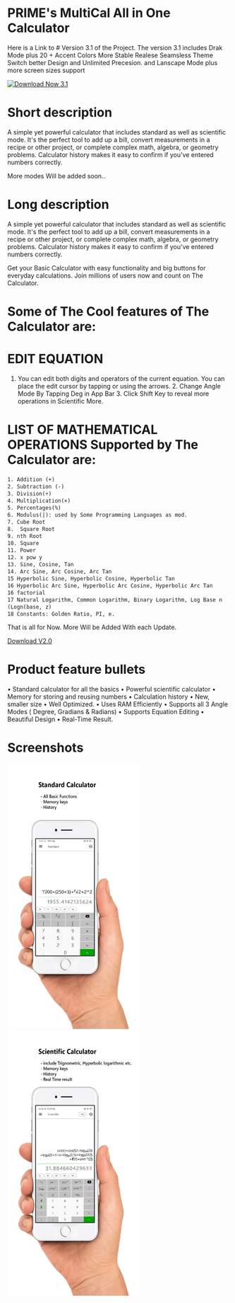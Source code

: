 
# PRIME's MultiCal All in One Calculator

Here is a Link to  # Version 3.1 of the Project.
The version 3.1 includes Drak Mode plus 20 + Accent Colors 
More Stable Realese 
Seamsless Theme Switch
better Design 
and Unlimited Precesion.
and Lanscape Mode plus more screen sizes support

<a href="https://play.google.com/store/apps/details?id=com.prime.calculator">
  <img src="https://github.com/steverichey/google-play-badge-svg/blob/master/img/en_get.svg" alt="Download Now 3.1" width="180" height="65">
</a>





# Short description 

A simple yet powerful calculator that includes standard as well as scientific mode. It's the perfect tool to add up a bill, convert measurements in a recipe or other project, or complete complex math, algebra, or geometry problems. Calculator history makes it easy to confirm if you've entered numbers correctly.

More modes Will be added soon..

# Long description

A simple yet powerful calculator that includes standard as well as scientific mode. It's the perfect tool to add up a bill, convert measurements in a recipe or other project, or complete complex math, algebra, or geometry problems. Calculator history makes it easy to confirm if you've entered numbers correctly.

Get your Basic Calculator with easy functionality and big buttons for everyday calculations. Join millions of users now and count on The Calculator.

# Some of The Cool features of The Calculator are:

# EDIT EQUATION
   1. You can edit both digits and operators of the current equation. You can place the edit cursor by tapping or using the arrows.
	 2. Change Angle Mode By Tapping Deg in App Bar
	 3. Click Shift Key to reveal more operations in Scientific More.

# LIST OF MATHEMATICAL OPERATIONS Supported by The Calculator are:
    1. Addition (+)
    2. Subtraction (-)
    3. Division(÷)
    4. Multiplication(×)
    5. Percentages(%)
    6. Modulus(|): used by Some Programming Languages as mod.
    7. Cube Root
    8.  Square Root 
    9. nth Root
    10. Square
    11. Power
    12. x pow y
    13. Sine, Cosine, Tan
    14. Arc Sine, Arc Cosine, Arc Tan
    15 Hyperbolic Sine, Hyperbolic Cosine, Hyperbolic Tan
    16 Hyperbolic Arc Sine, Hyperbolic Arc Cosine, Hyperbolic Arc Tan
    16 factorial
    17 Natural Logarithm, Common Logarithm, Binary Logarithm, Log Base n (Logn(base, z)
    18 Constants: Golden Ratio, PI, e.
That is all for Now. More Will be Added With each Update.

<a href="https://github.com/ZakirSheikh/PRIMEs_MultiCal2.0/blob/master/app/release/app-release.apk">Download V2.0</a>

# Product feature bullets

  • Standard calculator for all the basics
  • Powerful scientific calculator
  • Memory for storing and reusing numbers
  • Calculation history
  • New, smaller size
  • Well Optimized.
  • Uses RAM Efficiently
  • Supports all 3 Angle Modes ( Degree, Gradians & Radians)
  • Supports Equation Editing
  • Beautiful Design
  • Real-Time Result.
  
  # Screenshots
  
  <img src="https://github.com/ZakirSheikh/PRIMEs_MultiCal2.0/blob/master/Shot%201.jpg" width="300" height="600"><img src="https://github.com/ZakirSheikh/PRIMEs_MultiCal2.0/blob/master/Shot%202.jpg" width="300" height="600" >
  
  
 
